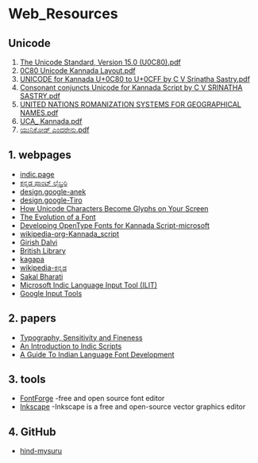 # Web_Resources

## Unicode
01. [The Unicode Standard, Version 15.0 (U0C80).pdf](https://drive.google.com/file/d/1zCUxAaHKLLRnCd1t2daPRSoaDwiYkLh-/view?usp=sharing)
02. [0C80 Unicode Kannada Layout.pdf](https://drive.google.com/file/d/1ED8jZwg3LD_9LbTy8WCn3DFa5_AV64CV/view?usp=sharing)
03. [UNICODE for Kannada U+0C80 to U+0CFF by C V Srinatha Sastry.pdf](https://drive.google.com/file/d/1HFUdrneQ3vR0Nji6pzDcVK38Rk4OgLWv/view?usp=sharing)
4. [Consonant conjuncts Unicode for Kannada Script by C V SRINATHA SASTRY.pdf
](https://drive.google.com/file/d/1z6Ecn7iM-39J6Z8VGVFDDh1rriZnYlk2/view?usp=sharing)
5. [UNITED NATIONS ROMANIZATION SYSTEMS FOR GEOGRAPHICAL NAMES.pdf](https://drive.google.com/file/d/1OIVT15rsVni1AsFc7WVP2vXnWDObuUqm/view?usp=sharing)
6. [UCA_ Kannada.pdf](https://drive.google.com/file/d/1eXlwUHB3UK0LVHG0Nz5Y3GtPUg3uzIVg/view?usp=sharing)
7. [ಯುನಿಕೋಡ್ ಎಂದರೇನು.pdf](https://drive.google.com/file/d/1lwXqMBwehb70JMiZUj_aAcbl5wpKS5Ax/view?usp=sharing)
## 1. webpages
* [indic.page](https://indic.page/)
* [ಕನ್ನಡ ಫಾಂಟ್ ಲೈಬ್ರರಿ](https://imarunck.github.io/Kannada-Font-Library/)
* [design.google-anek](https://design.google/library/anek-multiscript)
* [design.google-Tiro](https://design.google/library/new-Indic-fonts)
* [How Unicode Characters Become Glyphs on Your Screen](https://www.youtube.com/watch?v=bt4MwIpcp2M)
* [The Evolution of a Font](https://www.youtube.com/watch?v=0MUFEPxCKEc)
* [Developing OpenType Fonts for Kannada Script-microsoft](https://learn-microsoft-com.translate.goog/en-us/typography/script-development/kannada?_x_tr_sl=en&_x_tr_tl=kn&_x_tr_hl=kn&_x_tr_pto=tc)
* [wikipedia-org-Kannada_script](https://en-m-wikipedia-org.translate.goog/wiki/Kannada_script?_x_tr_sl=en&_x_tr_tl=kn&_x_tr_hl=kn&_x_tr_pto=tc)
* [Girish Dalvi](http://www.idc.iitb.ac.in/~girish/academic.html)
* [British Library](https://www.bl.uk/collection-guides/kannada)
* [kagapa](https://kagapa.in/kannada/content/%E0%B2%A4%E0%B2%82%E0%B2%A4%E0%B3%8D%E0%B2%B0%E0%B2%BE%E0%B2%82%E0%B2%B6%E0%B2%97%E0%B2%B3%E0%B3%81)
* [wikipedia-ಕನ್ನಡ](https://kn.wikipedia.org/wiki/%E0%B2%95%E0%B2%A8%E0%B3%8D%E0%B2%A8%E0%B2%A1)
* [Sakal Bharati](https://www.cdac.in/index.aspx?id=dl_sakal_bharati_font)
* [Microsoft I​ndic Language Input Tool (ILIT)](https://www.microsoft.com/en-in/bhashaindia/downloads.aspx)
* [Google Input Tools](https://www.google.com/inputtools/)
## 2. papers
* [Typography, Sensitivity and Fineness](https://www.typoday.in/2015/spk_papers/Pradnya_Naik-Typographyday2015.pdf)
* [An Introduction to Indic Scripts](https://www.w3.org/2002/Talks/09-ri-indic/indic-paper.pdf)
* [A Guide To Indian Language Font Development](https://thottingal.in/documents/Fontbook.pdf)
## 3. tools
* [FontForge](https://fontforge.org/en-US/downloads/)
-free and open source font editor
* [Inkscape](https://inkscape.org/release/inkscape-1.3/windows/64-bit/msi/?redirected=1)
-Inkscape is a free and open-source vector graphics editor
## 4. GitHub
* [hind-mysuru](https://github.com/itfoundry/hind-mysuru)
